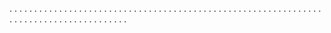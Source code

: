 .
.
.
.
.
.
.
.
.
.
.
.
.
.
.
.
.
.
.
.
.
.
.
.
.
.
.
.
 .
  .
   .
    .
     .
      .
       .
        .
         .
          .
           .
            .
             .
              .
               .
                .
                 .
                  .
                   .
                    .
                     .
                      .
                       .
                        .
                         .
                          .
                           .
                            .
                             .
                              .
                               .
                                .
                                 .
                                  .
                                   .
                                    .
                                     .
                                      .
                                       .
                                        .
                                         .
                                          .
                                           .
                                            .
                                             .
                                              .
                                               .
                                                .
                                                 .
                                                  .
                                                   .
                                                    .
                                                     .
                                                      .
                                                       .
                                                        .
                                                         .
                                                          .
                                                           .